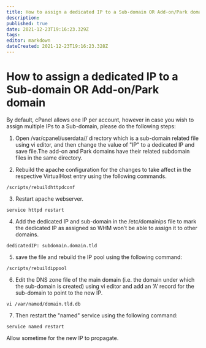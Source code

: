 ```yaml
---
title: How to assign a dedicated IP to a Sub-domain OR Add-on/Park domain
description: 
published: true
date: 2021-12-23T19:16:23.329Z
tags: 
editor: markdown
dateCreated: 2021-12-23T19:16:23.328Z
---
```


# How to assign a dedicated IP to a Sub-domain OR Add-on/Park domain

By default, cPanel allows one IP per account, however in case you wish to assign multiple IPs to a Sub-domain, please do the following steps:

1) Open /var/cpanel/userdata/<username>/ directory which is a sub-domain related file using vi editor, and then change the value of "IP" to a dedicated IP and save file.The add-on and Park domains have their related subdomain files in the same directory.

 2) Rebuild the apache configuration for the changes to take affect in the respective VirtualHost entry using the following commands.

```
/scripts/rebuildhttpdconf
```

3) Restart apache webserver.

```
service httpd restart
```
  
4) Add the dedicated IP and sub-domain in the /etc/domainips file to mark the dedicated IP as assigned so WHM won’t be able to assign it to other domains.
  
```
dedicatedIP: subdomain.domain.tld
```
  
5) save the file and rebuild the IP pool using the following command:

```
/scripts/rebuildippool
```
  
6) Edit the DNS zone file of the main domain (i.e. the domain under which the sub-domain is created) using vi editor and add an ‘A’ record for the sub-domain to point to the new IP.
  
```
vi /var/named/domain.tld.db
```
  
7) Then restart the "named" service using the following command:

```
service named restart
```

Allow sometime for the new IP to propagate.

  